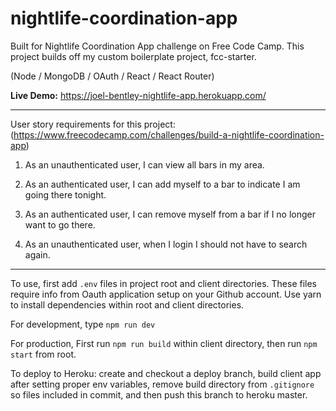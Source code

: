 # nightlife-coordination-app
Built for Nightlife Coordination App challenge on Free Code Camp. This project builds off my custom boilerplate project, fcc-starter.

(Node / MongoDB / OAuth / React / React Router)

**Live Demo:** https://joel-bentley-nightlife-app.herokuapp.com/

---

User story requirements for this project: (<https://www.freecodecamp.com/challenges/build-a-nightlife-coordination-app>)

1. As an unauthenticated user, I can view all bars in my area.

2. As an authenticated user, I can add myself to a bar to indicate I am going there tonight.

3. As an authenticated user, I can remove myself from a bar if I no longer want to go there.

4. As an unauthenticated user, when I login I should not have to search again.

---

To use, first add `.env` files in project root and client directories. These files require info from Oauth application setup on your Github account.
Use yarn to install dependencies within root and client directories.

For development, type `npm run dev`

For production, First run `npm run build` within client directory, then run `npm start` from root.

To deploy to Heroku: create and checkout a deploy branch, build client app after setting proper env variables, remove build directory from `.gitignore` so files included in commit, and then push this branch to heroku master.
